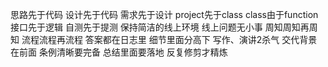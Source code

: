 思路先于代码
设计先于代码
需求先于设计
project先于class
class由于function
接口先于逻辑
自测先于提测
保持简洁的线上环境
线上问题无小事
周知周知再周知
流程流程再流程
答案都在日志里
细节里面分高下
写作、演讲2杀气
交代背景在前面
条例清晰要完备
总结里面要落地
反复修剪才精炼